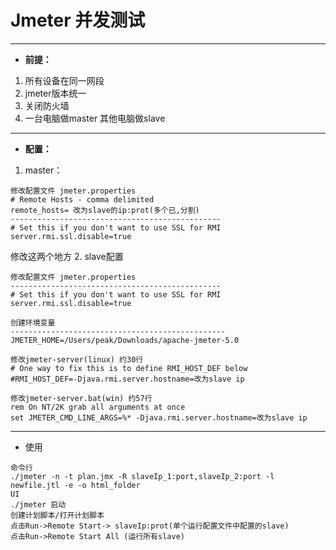 # Jmeter 并发测试
- - - -
* **前提：**
1.  所有设备在同一网段
2. jmeter版本统一
3. 关闭防火墙
4. 一台电脑做master 其他电脑做slave
- - - -
* **配置：**
1. master：
```
修改配置文件 jmeter.properties 
# Remote Hosts - comma delimited
remote_hosts= 改为slave的ip:prot(多个已,分割)
-----------------------------------------------
# Set this if you don't want to use SSL for RMI
server.rmi.ssl.disable=true
```
修改这两个地方
2. slave配置
```
修改配置文件 jmeter.properties 
-----------------------------------------------
# Set this if you don't want to use SSL for RMI
server.rmi.ssl.disable=true

创建环境变量
------------------------------------------------
JMETER_HOME=/Users/peak/Downloads/apache-jmeter-5.0

修改jmeter-server(linux) 约30行
# One way to fix this is to define RMI_HOST_DEF below
#RMI_HOST_DEF=-Djava.rmi.server.hostname=改为slave ip

修改jmeter-server.bat(win) 约57行
rem On NT/2K grab all arguments at once
set JMETER_CMD_LINE_ARGS=%* -Djava.rmi.server.hostname=改为slave ip
```
- - - -
* 使用
```
命令行
./jmeter -n -t plan.jmx -R slaveIp_1:port,slaveIp_2:port -l newfile.jtl -e -o html_folder
UI
./jmeter 启动
创建计划脚本/打开计划脚本
点击Run->Remote Start-> slaveIp:prot(单个运行配置文件中配置的slave)
点击Run->Remote Start All (运行所有slave)
```


